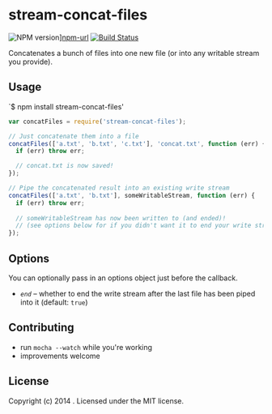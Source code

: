 # stream-concat-files
![NPM version][npm-image]][npm-url] [![Build Status][travis-image]][travis-url]

Concatenates a bunch of files into one new file (or into any writable stream you provide).

## Usage

`$ npm install stream-concat-files'

```javascript
var concatFiles = require('stream-concat-files');

// Just concatenate them into a file
concatFiles(['a.txt', 'b.txt', 'c.txt'], 'concat.txt', function (err) {
  if (err) throw err;

  // concat.txt is now saved!
});

// Pipe the concatenated result into an existing write stream
concatFiles(['a.txt', 'b.txt'], someWritableStream, function (err) {
  if (err) throw err;
  
  // someWritableStream has now been written to (and ended)!
  // (see options below for if you didn't want it to end your write stream)
});
```

## Options

You can optionally pass in an options object just before the callback.

- *`end`* – whether to end the write stream after the last file has been piped into it (default: `true`)

## Contributing

- run `mocha --watch` while you're working
- improvements welcome

## License
Copyright (c) 2014 . Licensed under the MIT license.



[npm-url]: https://npmjs.org/package/stream-concat-files
[npm-image]: https://badge.fury.io/js/stream-concat-files.png

[travis-url]: http://travis-ci.org/callumlocke/stream-concat-files
[travis-image]: https://secure.travis-ci.org/callumlocke/stream-concat-files.png?branch=master
